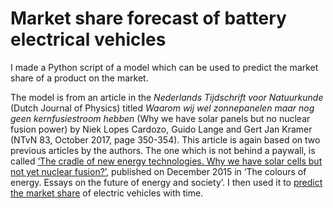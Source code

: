 # Market share forecast of battery electrical vehicles
I made a Python script of a model which can be used to predict the market share of a product on the market. 

The model is from an article in the *Nederlands Tijdschrift voor Natuurkunde* (Dutch Journal of Physics) titled *Waarom wij wel zonnepanelen maar nog geen kernfusiestroom hebben* (Why we have solar panels but no nuclear fusion power) by Niek Lopes Cardozo, Guido Lange and Gert Jan Kramer (NTvN 83, October 2017, page 350-354). This article is again based on two previous articles by the authors. The one which is not behind a paywall, is called [‘The cradle of new energy technologies. Why we have solar cells but not yet nuclear fusion?’](http://www.shell.com/energy-and-innovation/the-energy-future/colours.html#vanity-aHR0cDovL3d3dy5zaGVsbC5jb20vY29sb3Vycw), published on December 2015 in ‘The colours of energy. Essays on the future of energy and society’. I then used it to [predict the market share](https://github.com/Roald87/ev_forecast/blob/master/Market_share_electric_vehicles.ipynb) of electric vehicles with time.
